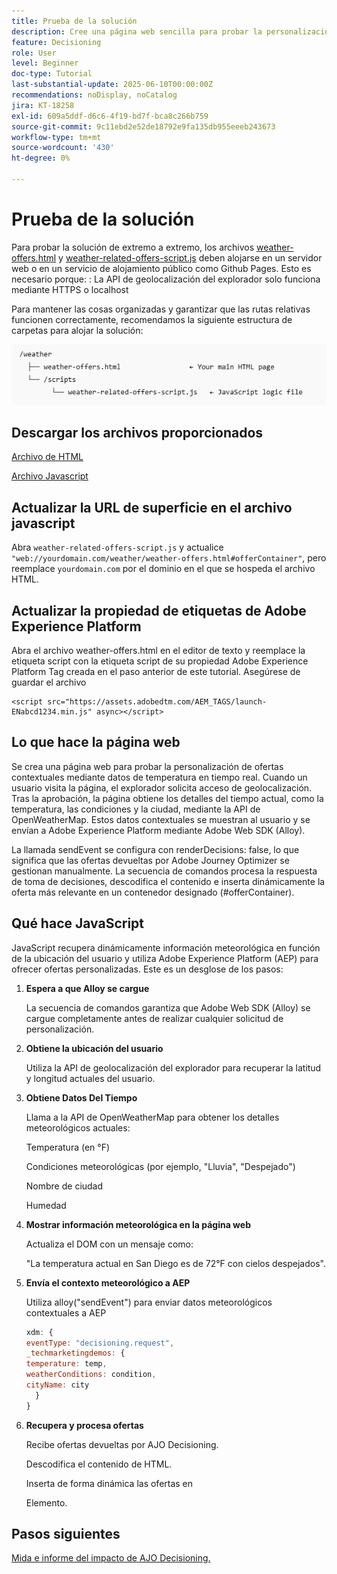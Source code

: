 ```yaml
---
title: Prueba de la solución
description: Cree una página web sencilla para probar la personalización de ofertas contextuales con datos de temperatura en tiempo real.
feature: Decisioning
role: User
level: Beginner
doc-type: Tutorial
last-substantial-update: 2025-06-10T00:00:00Z
recommendations: noDisplay, noCatalog
jira: KT-18258
exl-id: 609a5ddf-d6c6-4f19-bd7f-bca8c266b759
source-git-commit: 9c11ebd2e52de18792e9fa135db955eeeb243673
workflow-type: tm+mt
source-wordcount: '430'
ht-degree: 0%

---
```


# Prueba de la solución

Para probar la solución de extremo a extremo, los archivos [weather-offers.html](assets/weather-offers.html) y [weather-related-offers-script.js](assets/weather-related-offers-script.js) deben alojarse en un servidor web o en un servicio de alojamiento público como Github Pages. Esto es necesario porque:
: La API de geolocalización del explorador solo funciona mediante HTTPS o localhost

Para mantener las cosas organizadas y garantizar que las rutas relativas funcionen correctamente, recomendamos la siguiente estructura de carpetas para alojar la solución:

![estructura de carpetas](assets/folder-structure.png)

## Descargar los archivos proporcionados

[Archivo de HTML](assets/weather-offers.html)

[Archivo Javascript](assets/weather-related-offers-script.js)


## Actualizar la URL de superficie en el archivo javascript

Abra `weather-related-offers-script.js` y actualice ` "web://yourdomain.com/weather/weather-offers.html#offerContainer"`, pero reemplace `yourdomain.com` por el dominio en el que se hospeda el archivo HTML.

## Actualizar la propiedad de etiquetas de Adobe Experience Platform

Abra el archivo weather-offers.html en el editor de texto y reemplace la etiqueta script con la etiqueta script de su propiedad Adobe Experience Platform Tag creada en el paso anterior de este tutorial. Asegúrese de guardar el archivo

```
<script src="https://assets.adobedtm.com/AEM_TAGS/launch-ENabcd1234.min.js" async></script>
```



## Lo que hace la página web

Se crea una página web para probar la personalización de ofertas contextuales mediante datos de temperatura en tiempo real. Cuando un usuario visita la página, el explorador solicita acceso de geolocalización. Tras la aprobación, la página obtiene los detalles del tiempo actual, como la temperatura, las condiciones y la ciudad, mediante la API de OpenWeatherMap. Estos datos contextuales se muestran al usuario y se envían a Adobe Experience Platform mediante Adobe Web SDK (Alloy).

La llamada sendEvent se configura con renderDecisions: false, lo que significa que las ofertas devueltas por Adobe Journey Optimizer se gestionan manualmente. La secuencia de comandos procesa la respuesta de toma de decisiones, descodifica el contenido e inserta dinámicamente la oferta más relevante en un contenedor designado (#offerContainer).

## Qué hace JavaScript

JavaScript recupera dinámicamente información meteorológica en función de la ubicación del usuario y utiliza Adobe Experience Platform (AEP) para ofrecer ofertas personalizadas. Este es un desglose de los pasos:

1. **Espera a que Alloy se cargue**

   La secuencia de comandos garantiza que Adobe Web SDK (Alloy) se cargue completamente antes de realizar cualquier solicitud de personalización.

2. **Obtiene la ubicación del usuario**

   Utiliza la API de geolocalización del explorador para recuperar la latitud y longitud actuales del usuario.

3. **Obtiene Datos Del Tiempo**

   Llama a la API de OpenWeatherMap para obtener los detalles meteorológicos actuales:

   Temperatura (en °F)

   Condiciones meteorológicas (por ejemplo, &quot;Lluvia&quot;, &quot;Despejado&quot;)

   Nombre de ciudad

   Humedad

4. **Mostrar información meteorológica en la página web**

   Actualiza el DOM con un mensaje como:

   &quot;La temperatura actual en San Diego es de 72°F con cielos despejados&quot;.

5. **Envía el contexto meteorológico a AEP**

   Utiliza alloy(&quot;sendEvent&quot;) para enviar datos meteorológicos contextuales a AEP

   ```javascript
   xdm: {
   eventType: "decisioning.request",
   _techmarketingdemos: {
   temperature: temp,
   weatherConditions: condition,
   cityName: city
     }
   }
   ```

6. **Recupera y procesa ofertas**

   Recibe ofertas devueltas por AJO Decisioning.

   Descodifica el contenido de HTML.

   Inserta de forma dinámica las ofertas en <div id="offerContainer"> Elemento.

## Pasos siguientes

[Mida e informe del impacto de AJO Decisioning.](https://experienceleague.adobe.com/es/docs/journey-optimizer-learn/reporting-on-ajo-od/introduction)

